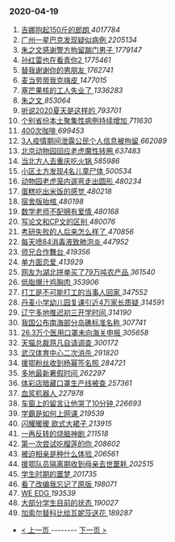 ### 2020-04-19 
1. [ 吉娜抱起150斤的郎朗 ](https://s.weibo.com/weibo?q=%23%E5%90%89%E5%A8%9C%E6%8A%B1%E8%B5%B7150%E6%96%A4%E7%9A%84%E9%83%8E%E6%9C%97%23&Refer=top) *4017784*
1. [ 广州一星巴克发现疑似病例 ](https://s.weibo.com/weibo?q=%23%E5%B9%BF%E5%B7%9E%E4%B8%80%E6%98%9F%E5%B7%B4%E5%85%8B%E5%8F%91%E7%8E%B0%E7%96%91%E4%BC%BC%E7%97%85%E4%BE%8B%23&Refer=top) *2205134*
1. [ 朱之文感谢警方拘留踹门男子 ](https://s.weibo.com/weibo?q=%23%E6%9C%B1%E4%B9%8B%E6%96%87%E6%84%9F%E8%B0%A2%E8%AD%A6%E6%96%B9%E6%8B%98%E7%95%99%E8%B8%B9%E9%97%A8%E7%94%B7%E5%AD%90%23&Refer=top) *1779147*
1. [ 孙红雷也在看青你2 ](https://s.weibo.com/weibo?q=%23%E5%AD%99%E7%BA%A2%E9%9B%B7%E4%B9%9F%E5%9C%A8%E7%9C%8B%E9%9D%92%E4%BD%A02%23&Refer=top) *1775461*
1. [ 替我谢谢你的男朋友 ](https://s.weibo.com/weibo?q=%23%E6%9B%BF%E6%88%91%E8%B0%A2%E8%B0%A2%E4%BD%A0%E7%9A%84%E7%94%B7%E6%9C%8B%E5%8F%8B%23&Refer=top) *1762741*
1. [ 麦当劳带我克嗨皮 ](https://s.weibo.com/weibo?q=%23%E9%BA%A6%E5%BD%93%E5%8A%B3%E5%B8%A6%E6%88%91%E5%85%8B%E5%97%A8%E7%9A%AE%23&topic_ad=1&Refer=top) *1477015*
1. [ 塞芒果核的工人失业了 ](https://s.weibo.com/weibo?q=%23%E5%A1%9E%E8%8A%92%E6%9E%9C%E6%A0%B8%E7%9A%84%E5%B7%A5%E4%BA%BA%E5%A4%B1%E4%B8%9A%E4%BA%86%23&Refer=top) *1336283*
1. [ 朱之文 ](https://s.weibo.com/weibo?q=%E6%9C%B1%E4%B9%8B%E6%96%87&Refer=top) *853064*
1. [ 听说2020夏天是这样的 ](https://s.weibo.com/weibo?q=%23%E5%90%AC%E8%AF%B42020%E5%A4%8F%E5%A4%A9%E6%98%AF%E8%BF%99%E6%A0%B7%E7%9A%84%23&Refer=top) *793701*
1. [ 个别省份本土聚集性病例持续增加 ](https://s.weibo.com/weibo?q=%23%E4%B8%AA%E5%88%AB%E7%9C%81%E4%BB%BD%E6%9C%AC%E5%9C%9F%E8%81%9A%E9%9B%86%E6%80%A7%E7%97%85%E4%BE%8B%E6%8C%81%E7%BB%AD%E5%A2%9E%E5%8A%A0%23&Refer=top) *711630*
1. [ 400次咖啡 ](https://s.weibo.com/weibo?q=400%E6%AC%A1%E5%92%96%E5%95%A1&Refer=top) *699453*
1. [ 3人疫情期间泄露公民个人信息被拘留 ](https://s.weibo.com/weibo?q=%233%E4%BA%BA%E7%96%AB%E6%83%85%E6%9C%9F%E9%97%B4%E6%B3%84%E9%9C%B2%E5%85%AC%E6%B0%91%E4%B8%AA%E4%BA%BA%E4%BF%A1%E6%81%AF%E8%A2%AB%E6%8B%98%E7%95%99%23&Refer=top) *662089*
1. [ 北京动物园回应老虎魔性转圈 ](https://s.weibo.com/weibo?q=%E5%8C%97%E4%BA%AC%E5%8A%A8%E7%89%A9%E5%9B%AD%E5%9B%9E%E5%BA%94%E8%80%81%E8%99%8E%E9%AD%94%E6%80%A7%E8%BD%AC%E5%9C%88&Refer=top) *637483*
1. [ 当北方人去重庆吃火锅 ](https://s.weibo.com/weibo?q=%23%E5%BD%93%E5%8C%97%E6%96%B9%E4%BA%BA%E5%8E%BB%E9%87%8D%E5%BA%86%E5%90%83%E7%81%AB%E9%94%85%23&Refer=top) *585986*
1. [ 小区土方发现4名儿童尸体 ](https://s.weibo.com/weibo?q=%23%E5%B0%8F%E5%8C%BA%E5%9C%9F%E6%96%B9%E5%8F%91%E7%8E%B04%E5%90%8D%E5%84%BF%E7%AB%A5%E5%B0%B8%E4%BD%93%23&Refer=top) *500534*
1. [ 动物园老虎笼内遛弯走出圆形 ](https://s.weibo.com/weibo?q=%23%E5%8A%A8%E7%89%A9%E5%9B%AD%E8%80%81%E8%99%8E%E7%AC%BC%E5%86%85%E9%81%9B%E5%BC%AF%E8%B5%B0%E5%87%BA%E5%9C%86%E5%BD%A2%23&Refer=top) *480234*
1. [ 蛋糕吃出米饭的感觉 ](https://s.weibo.com/weibo?q=%23%E8%9B%8B%E7%B3%95%E5%90%83%E5%87%BA%E7%B1%B3%E9%A5%AD%E7%9A%84%E6%84%9F%E8%A7%89%23&Refer=top) *480218*
1. [ 宿舍版抬棺 ](https://s.weibo.com/weibo?q=%23%E5%AE%BF%E8%88%8D%E7%89%88%E6%8A%AC%E6%A3%BA%23&Refer=top) *480198*
1. [ 数学老师不配拥有爱情 ](https://s.weibo.com/weibo?q=%23%E6%95%B0%E5%AD%A6%E8%80%81%E5%B8%88%E4%B8%8D%E9%85%8D%E6%8B%A5%E6%9C%89%E7%88%B1%E6%83%85%23&Refer=top) *480168*
1. [ 写论文和CP文的区别 ](https://s.weibo.com/weibo?q=%23%E5%86%99%E8%AE%BA%E6%96%87%E5%92%8CCP%E6%96%87%E7%9A%84%E5%8C%BA%E5%88%AB%23&Refer=top) *480076*
1. [ 考研失败的人后来怎么样了 ](https://s.weibo.com/weibo?q=%23%E8%80%83%E7%A0%94%E5%A4%B1%E8%B4%A5%E7%9A%84%E4%BA%BA%E5%90%8E%E6%9D%A5%E6%80%8E%E4%B9%88%E6%A0%B7%E4%BA%86%23&Refer=top) *470856*
1. [ 每天喷84消毒液致肺泡炎 ](https://s.weibo.com/weibo?q=%E6%AF%8F%E5%A4%A9%E5%96%B784%E6%B6%88%E6%AF%92%E6%B6%B2%E8%87%B4%E8%82%BA%E6%B3%A1%E7%82%8E&Refer=top) *447952*
1. [ 师兄合作舞台 ](https://s.weibo.com/weibo?q=%23%E5%B8%88%E5%85%84%E5%90%88%E4%BD%9C%E8%88%9E%E5%8F%B0%23&Refer=top) *419356*
1. [ 单方面恋爱 ](https://s.weibo.com/weibo?q=%23%E5%8D%95%E6%96%B9%E9%9D%A2%E6%81%8B%E7%88%B1%23&Refer=top) *413929*
1. [ 网友为湖北拼单买了79万吨农产品 ](https://s.weibo.com/weibo?q=%E7%BD%91%E5%8F%8B%E4%B8%BA%E6%B9%96%E5%8C%97%E6%8B%BC%E5%8D%95%E4%B9%B0%E4%BA%8679%E4%B8%87%E5%90%A8%E5%86%9C%E4%BA%A7%E5%93%81&Refer=top) *361540*
1. [ 低脂爆汁鸡胸肉 ](https://s.weibo.com/weibo?q=%23%E4%BD%8E%E8%84%82%E7%88%86%E6%B1%81%E9%B8%A1%E8%83%B8%E8%82%89%23&Refer=top) *353906*
1. [ 打工是不可能打工的当事人回家 ](https://s.weibo.com/weibo?q=%23%E6%89%93%E5%B7%A5%E6%98%AF%E4%B8%8D%E5%8F%AF%E8%83%BD%E6%89%93%E5%B7%A5%E7%9A%84%E5%BD%93%E4%BA%8B%E4%BA%BA%E5%9B%9E%E5%AE%B6%23&Refer=top) *347552*
1. [ 丹麦小学幼儿园复课引近4万家长质疑 ](https://s.weibo.com/weibo?q=%E4%B8%B9%E9%BA%A6%E5%B0%8F%E5%AD%A6%E5%B9%BC%E5%84%BF%E5%9B%AD%E5%A4%8D%E8%AF%BE%E5%BC%95%E8%BF%914%E4%B8%87%E5%AE%B6%E9%95%BF%E8%B4%A8%E7%96%91&Refer=top) *314591*
1. [ 辽宁多地推迟初三开学时间 ](https://s.weibo.com/weibo?q=%E8%BE%BD%E5%AE%81%E5%A4%9A%E5%9C%B0%E6%8E%A8%E8%BF%9F%E5%88%9D%E4%B8%89%E5%BC%80%E5%AD%A6%E6%97%B6%E9%97%B4&Refer=top) *314190*
1. [ 我国公布南海部分岛礁标准名称 ](https://s.weibo.com/weibo?q=%23%E6%88%91%E5%9B%BD%E5%85%AC%E5%B8%83%E5%8D%97%E6%B5%B7%E9%83%A8%E5%88%86%E5%B2%9B%E7%A4%81%E6%A0%87%E5%87%86%E5%90%8D%E7%A7%B0%23&Refer=top) *307741*
1. [ 26.3万个医用口罩未向海关申报 ](https://s.weibo.com/weibo?q=26.3%E4%B8%87%E4%B8%AA%E5%8C%BB%E7%94%A8%E5%8F%A3%E7%BD%A9%E6%9C%AA%E5%90%91%E6%B5%B7%E5%85%B3%E7%94%B3%E6%8A%A5&Refer=top) *305658*
1. [ 天猫总裁蒋凡自请调查 ](https://s.weibo.com/weibo?q=%23%E5%A4%A9%E7%8C%AB%E6%80%BB%E8%A3%81%E8%92%8B%E5%87%A1%E8%87%AA%E8%AF%B7%E8%B0%83%E6%9F%A5%23&Refer=top) *300172*
1. [ 武汉体育中心二次消杀 ](https://s.weibo.com/weibo?q=%E6%AD%A6%E6%B1%89%E4%BD%93%E8%82%B2%E4%B8%AD%E5%BF%83%E4%BA%8C%E6%AC%A1%E6%B6%88%E6%9D%80&Refer=top) *291820*
1. [ 援鄂粉丝收到杨幂签名照 ](https://s.weibo.com/weibo?q=%23%E6%8F%B4%E9%84%82%E7%B2%89%E4%B8%9D%E6%94%B6%E5%88%B0%E6%9D%A8%E5%B9%82%E7%AD%BE%E5%90%8D%E7%85%A7%23&Refer=top) *284721*
1. [ 多地最新暑假时间 ](https://s.weibo.com/weibo?q=%23%E5%A4%9A%E5%9C%B0%E6%9C%80%E6%96%B0%E6%9A%91%E5%81%87%E6%97%B6%E9%97%B4%23&Refer=top) *262297*
1. [ 体彩店暗藏口罩生产线被查 ](https://s.weibo.com/weibo?q=%E4%BD%93%E5%BD%A9%E5%BA%97%E6%9A%97%E8%97%8F%E5%8F%A3%E7%BD%A9%E7%94%9F%E4%BA%A7%E7%BA%BF%E8%A2%AB%E6%9F%A5&Refer=top) *257361*
1. [ 血浆机器人 ](https://s.weibo.com/weibo?q=%E8%A1%80%E6%B5%86%E6%9C%BA%E5%99%A8%E4%BA%BA&Refer=top) *227978*
1. [ 车窗上的留言让他哭了10分钟 ](https://s.weibo.com/weibo?q=%23%E8%BD%A6%E7%AA%97%E4%B8%8A%E7%9A%84%E7%95%99%E8%A8%80%E8%AE%A9%E4%BB%96%E5%93%AD%E4%BA%8610%E5%88%86%E9%92%9F%23&Refer=top) *226693*
1. [ 学霸是如何上网课 ](https://s.weibo.com/weibo?q=%23%E5%AD%A6%E9%9C%B8%E6%98%AF%E5%A6%82%E4%BD%95%E4%B8%8A%E7%BD%91%E8%AF%BE%23&Refer=top) *219539*
1. [ 闪耀暖暖 欧式大裙子 ](https://s.weibo.com/weibo?q=%E9%97%AA%E8%80%80%E6%9A%96%E6%9A%96%20%E6%AC%A7%E5%BC%8F%E5%A4%A7%E8%A3%99%E5%AD%90&Refer=top) *213915*
1. [ 一再反转的烧脑神剧 ](https://s.weibo.com/weibo?q=%23%E4%B8%80%E5%86%8D%E5%8F%8D%E8%BD%AC%E7%9A%84%E7%83%A7%E8%84%91%E7%A5%9E%E5%89%A7%23&Refer=top) *211518*
1. [ 第一次尝试吃榴莲的你 ](https://s.weibo.com/weibo?q=%23%E7%AC%AC%E4%B8%80%E6%AC%A1%E5%B0%9D%E8%AF%95%E5%90%83%E6%A6%B4%E8%8E%B2%E7%9A%84%E4%BD%A0%23&Refer=top) *208602*
1. [ 被迫相亲是种什么体验 ](https://s.weibo.com/weibo?q=%23%E8%A2%AB%E8%BF%AB%E7%9B%B8%E4%BA%B2%E6%98%AF%E7%A7%8D%E4%BB%80%E4%B9%88%E4%BD%93%E9%AA%8C%23&Refer=top) *206561*
1. [ 援鄂队员隔离期收到母亲去世噩耗 ](https://s.weibo.com/weibo?q=%E6%8F%B4%E9%84%82%E9%98%9F%E5%91%98%E9%9A%94%E7%A6%BB%E6%9C%9F%E6%94%B6%E5%88%B0%E6%AF%8D%E4%BA%B2%E5%8E%BB%E4%B8%96%E5%99%A9%E8%80%97&Refer=top) *202515*
1. [ 学生时期的噩梦 ](https://s.weibo.com/weibo?q=%23%E5%AD%A6%E7%94%9F%E6%97%B6%E6%9C%9F%E7%9A%84%E5%99%A9%E6%A2%A6%23&Refer=top) *201735*
1. [ 看了改编我忘记了原版 ](https://s.weibo.com/weibo?q=%E7%9C%8B%E4%BA%86%E6%94%B9%E7%BC%96%E6%88%91%E5%BF%98%E8%AE%B0%E4%BA%86%E5%8E%9F%E7%89%88&Refer=top) *198071*
1. [ WE EDG ](https://s.weibo.com/weibo?q=%23WE%20EDG%23&Refer=top) *193539*
1. [ 大部分学生目前的状态 ](https://s.weibo.com/weibo?q=%23%E5%A4%A7%E9%83%A8%E5%88%86%E5%AD%A6%E7%94%9F%E7%9B%AE%E5%89%8D%E7%9A%84%E7%8A%B6%E6%80%81%23&Refer=top) *190027*
1. [ 加索尔替科比给瓦妮莎送花 ](https://s.weibo.com/weibo?q=%E5%8A%A0%E7%B4%A2%E5%B0%94%E6%9B%BF%E7%A7%91%E6%AF%94%E7%BB%99%E7%93%A6%E5%A6%AE%E8%8E%8E%E9%80%81%E8%8A%B1&Refer=top) *189287* 

- [ < 上一页 ](https://github.com/able8/weibo-hot-record/blob/master/2020-04-18.md) -------- [ 下一页 > ](https://github.com/able8/weibo-hot-record/blob/master/2020-04-20.md)